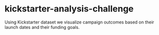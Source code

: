 # kickstarter-analysis-challenge
Using Kickstarter dataset we visualize campaign outcomes based on their launch dates and their funding goals.
